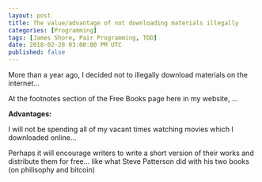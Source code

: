 ```yaml
---
layout: post
title: The value/advantage of not downloading materials illegally
categories: [Programming]
tags: [James Shore, Pair Programming, TDD]
date: 2018-02-28 03:00:00 PM UTC
published: false
---
```


<!-- January 28, 2018 11:00:00 PM Philippine Time -->


More than a year ago, I decided not to illegally download materials on the internet...

At the footnotes section of the Free Books page here in my website, ...


**Advantages:**

I will not be spending all of my vacant times watching movies which I downloaded online...


<!--more-->



Perhaps it will encourage writers to write a short version of their works and distribute them for free... like what Steve Patterson did with his two books (on philisophy and bitcoin)


